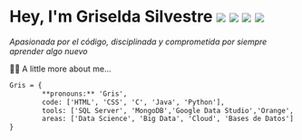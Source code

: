 # Hey, I'm Griselda Silvestre ![](https://www.gifsanimados.org/data/media/50/flor-imagen-animada-0354.gif) ![](https://www.gifsanimados.org/data/media/50/flor-imagen-animada-0318.gif) ![](https://www.gifsanimados.org/data/media/50/flor-imagen-animada-0303.gif) ![](https://www.gifsanimados.org/data/media/278/sol-imagen-animada-0758.gif)

*Apasionada por el código, disciplinada y comprometida por siempre aprender algo nuevo*





:pouting_woman: A little more about me...
```diff
Gris = {
        **pronouns:** 'Gris',
        code: ['HTML', 'CSS', 'C', 'Java', 'Python'],
        tools: ['SQL Server', 'MongoDB','Google Data Studio','Orange', 'Excel Intermedio'],
        areas: ['Data Science', 'Big Data', 'Cloud', 'Bases de Datos']
}
```
<!---
Gris-95/Gris-95 is a ✨ special ✨ repository because its `README.md` (this file) appears on your GitHub profile.
You can click the Preview link to take a look at your changes.
--->
